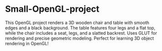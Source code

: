 # Small-OpenGL-project
This OpenGL project renders a 3D wooden chair and table with smooth edges and a black background. The table features four legs and a flat top, while the chair includes a seat, legs, and a slatted backrest. Uses GLUT for rendering and precise geometric modeling. Perfect for learning 3D object rendering in OpenGL! 
